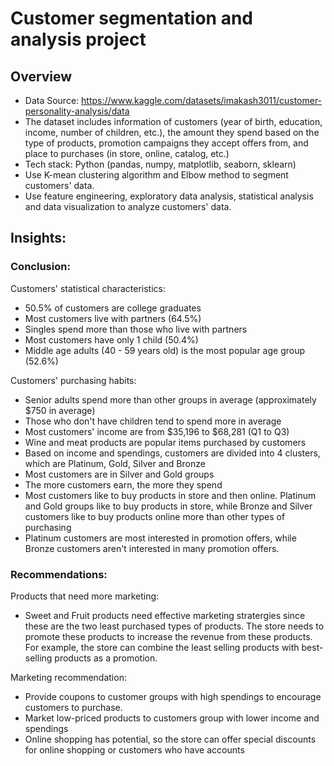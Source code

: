 # Customer segmentation and analysis project
## Overview
* Data Source: https://www.kaggle.com/datasets/imakash3011/customer-personality-analysis/data
* The dataset includes information of customers (year of birth, education, income, number of children, etc.), the amount they spend based on the type of products, promotion campaigns they accept offers from, and place to purchases (in store, online, catalog, etc.) 
* Tech stack: Python (pandas, numpy, matplotlib, seaborn, sklearn)
* Use K-mean clustering algorithm and Elbow method to segment customers' data.
* Use feature engineering, exploratory data analysis, statistical analysis and data visualization to analyze customers' data.
## Insights:
### Conclusion:
Customers' statistical characteristics:
* 50.5% of customers are college graduates
* Most customers live with partners (64.5%)
* Singles spend more than those who live with partners
* Most customers have only 1 child (50.4%)
* Middle age adults (40 - 59 years old) is the most popular age group (52.6%)

Customers' purchasing habits:
* Senior adults spend more than other groups in average (approximately $750 in average)
* Those who don't have children tend to spend more in average
* Most customers' income are from $35,196 to $68,281 (Q1 to Q3)
* Wine and meat products are popular items purchased by customers
* Based on income and spendings, customers are divided into 4 clusters, which are Platinum, Gold, Silver and Bronze
* Most customers are in Silver and Gold groups
* The more customers earn, the more they spend
* Most customers like to buy products in store and then online. Platinum and Gold groups like to buy products in store, while Bronze and Silver customers like to buy products online more than other types of purchasing
* Platinum customers are most interested in promotion offers, while Bronze customers aren't interested in many promotion offers.

### Recommendations:

Products that need more marketing:
* Sweet and Fruit products need effective marketing stratergies since these are the two least purchased types of products. The store needs to promote these products to increase the revenue from these products. For example, the store can combine the least selling products with best-selling products as a promotion.

Marketing recommendation:
* Provide coupons to customer groups with high spendings to encourage customers to purchase.
* Market low-priced products to customers group with lower income and spendings
* Online shopping has potential, so the store can offer special discounts for online shopping or customers who have accounts
